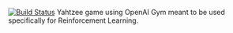 [![Build Status](https://travis-ci.com/villebro/gym-yahtzee.svg?branch=master)](https://travis-ci.com/villebro/gym-yahtzee)
Yahtzee game using OpenAI Gym meant to be used specifically for Reinforcement Learning.
